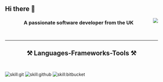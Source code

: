 ## Hi there 👋

<img align="right" src="https://visitor-badge.laobi.icu/badge?page_id=sbrookes76.sbrookes76" />

<h3 align="center">A passionate software developer from the UK</h3>

<br/>
<hr/>
 
<h2 align="center">⚒️ Languages-Frameworks-Tools ⚒️</h2>
<br/>

![skill:git](https://go-skill-icons.vercel.app/api/icons?i=git&theme=light&titles=true)
![skill:github](https://go-skill-icons.vercel.app/api/icons?i=github&theme=light&titles=true)
![skill:bitbucket](https://go-skill-icons.vercel.app/api/icons?i=bitbucket&theme=light&titles=true)


<!--
<div align="center">
    <img style="display:inline;" src="https://skillicons.dev/icons?i=bootstrap" alt="Bootstrap (v2 - v5)" />
    <img src="https://skillicons.dev/icons?i=html,css,vscode,jira" />
    <img src="https://skillicons.dev/icons?i=nodejs,php,javascript,laravel,mssql,gulp" /><br>
</div>

**SBrookes76/SBrookes76** is a ✨ _special_ ✨ repository because its `README.md` (this file) appears on your GitHub profile.

Here are some ideas to get you started:

- 🔭 I’m currently working on ...
- 🌱 I’m currently learning ...
- 👯 I’m looking to collaborate on ...
- 🤔 I’m looking for help with ...
- 💬 Ask me about ...
- 📫 How to reach me: ...
- 😄 Pronouns: ...
- ⚡ Fun fact: ...
-->
